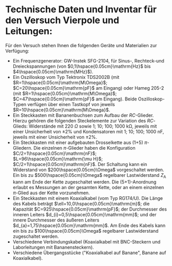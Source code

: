 # Technische Daten und Inventar für den Versuch Vierpole und Leitungen:

Für den Versuch stehen Ihnen die folgenden Geräte und Materialien zur Verfügung:

- Ein Frequenzgenerator: GW-Instek SFG-2104, für Sinus-, Rechteck-und Dreieckspannungen (von $0,1\hspace{0.05cm}\mathrm{Hz}$ bis $4\hspace{0.05cm}\mathrm{MHz}$).
- Ein Oszilloskop vom Typ Tektronix TDS2002B (mit $R=1\hspace{0.05cm}\mathrm{M\Omega}$; $C=20\hspace{0.05cm}\mathrm{pF}$ am Eingang) oder Hameg 205-2 (mit $R=1\hspace{0.05cm}\mathrm{M\Omega}$; $C=47\hspace{0.05cm}\mathrm{pF}$ am Eingang). Beide Oszilloskop-Typen verfügen über einen Tastkopf von jeweils $R=10\hspace{0.05cm}\mathrm{M\Omega}$.
- Ein Steckkasten mit Bananenbuchsen zum Aufbau der $RC$-Glieder. Hierzu gehören die folgenden Steckelemente zur Variation des $RC$-Glieds: Widerstände mit 220 $\Omega$ sowie 1; 10; 100; 1000 $\mathrm{k\Omega}$, jeweils mit einer Unsicherheit von $\pm2\%$ und Kondensatoren mit 1; 10; 100; 1000 $\mathrm{nF}$, jeweils mit einer Unsicherheit von $\pm 2\%$. 
- Ein Steckkasten mit einer aufgebauten Drosselkette aus (1+5) $\pi$-Gliedern. Die einzelnen $\pi$-Glieder haben die Konfiguration $C/2=1\hspace{0.05cm}\mathrm{nF}$; $L=96\hspace{0.05cm}\mathrm{\mu H}$; $C/2=1\hspace{0.05cm}\mathrm{nF}$. Der Schaltung kann ein Widerstand von $200\hspace{0.05cm}\Omega$ vorgeschaltet werden. Ein bis zu $500\hspace{0.05cm}\Omega$ regelbarer Lastwiderstand $Z_{\mathrm{A}}$ kann am Ende der Kette zugeschaltet werden. Die (5+1)-Anordnung erlaubt es Messungen an der gesamten Kette, oder an einem einzelnen $\pi$-Glied aus der Kette vorzunehmen.
- Ein Steckkasten mit einem Koaxialkabel (vom Typ RG174/U). Die Länge des Kabels beträgt $\ell=10,0\hspace{0.05cm}\mathrm{m}$; die Kapazität $C=925\hspace{0.05cm}\mathrm{pF}$; der Durchmesser des inneren Leiters $d_{i}=0,5\hspace{0.05cm}\mathrm{mm}$; und der innere Durchmesser des äußeren Leiters $d_{a}=1,75\hspace{0.05cm}\mathrm{mm}$. Am Ende des Kabels kann ein bis zu $100\hspace{0.05cm}\Omega$ regelbarer Lastwiderstand zugeschaltet werden.
- Verschiedene Verbindungskabel (Koaxialkabel mit BNC-Steckern und Laborleitungen mit Bananensteckern).
- Verschiedene Übergangsstücke ("Koaxialkabel auf Banane", Banane auf Koaxialkabel).
